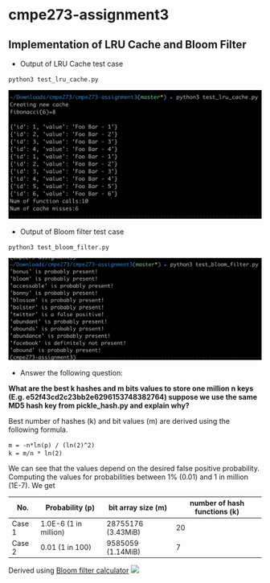 # cmpe273-assignment3

## Implementation of LRU Cache and Bloom Filter

* Output of LRU Cache test case
```
python3 test_lru_cache.py
```
![](images/assign-3-lru-cache-test.png)


* Output of Bloom filter test case
```
python3 test_bloom_filter.py
```
![](images/assign3-bloomfilter-test.png)

* Answer the following question:

**What are the best k hashes and m bits values to store one million n keys (E.g. e52f43cd2c23bb2e6296153748382764) suppose we use the same MD5 hash key from pickle_hash.py and explain why?**


Best number of hashes (k) and bit values (m) are derived using the following formula.

```
m = -n*ln(p) / (ln(2)^2)
k = m/n * ln(2)
```

We can see that the values depend on the desired false positive probability. Computing the values for probabilities between 1% (0.01) and 1 in million (1E-7). We get

No.|Probability (p) | bit array size (m) | number of hash functions (k)
---|----------------|--------------------|-----------------------------
Case 1 | 1.0E-6 (1 in million) | 28755176 (3.43MiB) | 20
Case 2 | 0.01 (1 in 100) | 9585059 (1.14MiB) | 7

Derived using [Bloom filter calculator](https://hur.st/bloomfilter/?n=1000000&p=1E-6&m=&k=)
![](images/bloom_filter_values.png)
